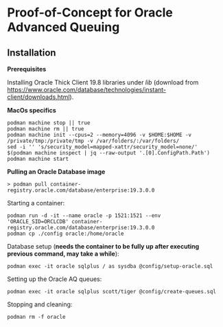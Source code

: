 # Proof-of-Concept for Oracle Advanced Queuing

## Installation

**Prerequisites**

Installing Oracle Thick Client 19.8 libraries under _lib_ (download from https://www.oracle.com/database/technologies/instant-client/downloads.html).

**MacOs specifics**
```shell
podman machine stop || true
podman machine rm || true
podman machine init --cpus=2 --memory=4096 -v $HOME:$HOME -v /private/tmp:/private/tmp -v /var/folders/:/var/folders/
sed -i '' 's/security_model=mapped-xattr/security_model=none/' $(podman machine inspect | jq --raw-output '.[0].ConfigPath.Path')
podman machine start
```

**Pulling an Oracle Database image**

`> podman pull container-registry.oracle.com/database/enterprise:19.3.0.0`

Starting a container:
```shell
podman run -d -it --name oracle -p 1521:1521 --env 'ORACLE_SID=ORCLCDB' container-registry.oracle.com/database/enterprise:19.3.0.0
podman cp ./config oracle:/home/oracle
```

Database setup (**needs the container to be fully up after executing previous command, may take a while**):
```shell
podman exec -it oracle sqlplus / as sysdba @config/setup-oracle.sql

```

Setting up the Oracle AQ queues:

```shell
podman exec -it oracle sqlplus scott/tiger @config/create-queues.sql
```

Stopping and cleaning:
```shell
podman rm -f oracle
```
